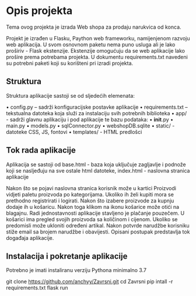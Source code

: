 # Opis projekta

Tema ovog projekta je izrada Web shopa za prodaju narukvica od konca.

Projekt je izrađen u Flasku, Paython web frameworku, namijenjenom razvoju web aplikacija.
U svom osnovnom paketu nema puno usluga ali je lako proširiv - Flask ekstenzije. Ekstenzije
omogućuju da se web aplikacije lako prošire prema potrebama projekta.
U dokumentu requirements.txt navedeni su potrebni paketi koji su korišteni pri izradi projekta.

## Struktura

Struktura aplikacije sastoji se od sljedećih elemenata:

• config.py – sadrži konfiguracijske postavke aplikacije
• requirements.txt – tekstualna datoteka koja služi za instalaciju svih potrebnih biblioteka
• app/ - sadrži glavnu aplikaciju i pod aplikacije te bazu podataka:
• __init__.py
• main.py
• models.py
• sqlConnector.py
• webshopDB.sqlite
• static/ - datoteke CSS, JS, fontovi 
• templates/ - HTML predlošci


## Tok rada aplikacije

Aplikacija se sastoji od base.html - baza koja uključuje zagljavlje i podnože koji se nasljeđuju na sve ostale html datoteke,
index.html - naslovna stranica aplikacije

Nakon što se pojavi naslovna stranica korisnik može u kartici Proizvodi vidjeti paletu proizvoda po kategorijama.
Ukoliko ih želi kupiti mora se prethodno registrirati i logirati. Nakon što izabere proizvode za kupnju dodaje ih u košaricu.
Nakon toga klikom na ikonu košarice može otići na blagajnu. Radi jednostavnosti
aplikacije stavljeno je plačanje pouzečem. U košarici ima pregled svojih proizvoda sa količinom i cijenom.
Ukoliko se predomisli može ukloniti određeni artikal. Nakon potvrde narudžbe korisniku stiže email sa brojem narudžbe i obavijesti.
Opisani postupak predstavlja tok događaja aplikacije.

## Instalacija i pokretanje aplikacije

Potrebno je imati instaliranu verziju Pythona minimalno 3.7

git clone https://github.com/anchyy/Zavrsni.git
cd Zavrsni
pip intall -r requirements.txt
flask run

